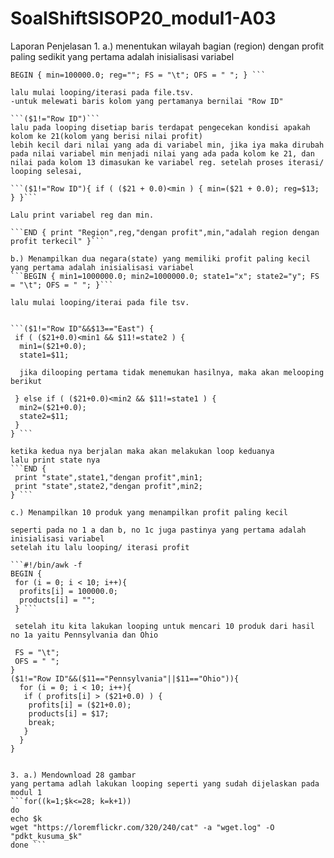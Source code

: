 # SoalShiftSISOP20_modul1-A03
Laporan Penjelasan
1. 
a.) menentukan wilayah bagian (region) dengan profit paling sedikit
yang pertama adalah inisialisasi variabel 

```#!/bin/awk -f
BEGIN { min=100000.0; reg=""; FS = "\t"; OFS = " "; } ```

lalu mulai looping/iterasi pada file.tsv.
-untuk melewati baris kolom yang pertamanya bernilai "Row ID"

```($1!="Row ID")```
lalu pada looping disetiap baris terdapat pengecekan kondisi apakah kolom ke 21(kolom yang berisi nilai profit)
lebih kecil dari nilai yang ada di variabel min, jika iya maka dirubah pada nilai variabel min menjadi nilai yang ada pada kolom ke 21, dan nilai pada kolom 13 dimasukan ke variabel reg. setelah proses iterasi/ looping selesai, 

```($1!="Row ID"){ if ( ($21 + 0.0)<min ) { min=($21 + 0.0); reg=$13; } }```

Lalu print variabel reg dan min.

```END { print "Region",reg,"dengan profit",min,"adalah region dengan profit terkecil" }```

b.) Menampilkan dua negara(state) yang memiliki profit paling kecil
yang pertama adalah inisialisasi variabel 
```BEGIN { min1=1000000.0; min2=1000000.0; state1="x"; state2="y"; FS = "\t"; OFS = " "; }```

lalu mulai looping/iterai pada file tsv.


```($1!="Row ID"&&$13=="East") {
 if ( ($21+0.0)<min1 && $11!=state2 ) { 
  min1=($21+0.0);
  state1=$11;
  
  jika dilooping pertama tidak menemukan hasilnya, maka akan melooping berikut
  
 } else if ( ($21+0.0)<min2 && $11!=state1 ) {
  min2=($21+0.0);
  state2=$11;
 }
} ```

ketika kedua nya berjalan maka akan melakukan loop keduanya
lalu print state nya
```END { 
 print "state",state1,"dengan profit",min1;
 print "state",state2,"dengan profit",min2;
} ```

c.) Menampilkan 10 produk yang menampilkan profit paling kecil

seperti pada no 1 a dan b, no 1c juga pastinya yang pertama adalah inisialisasi variabel
setelah itu lalu looping/ iterasi profit

```#!/bin/awk -f
BEGIN {
 for (i = 0; i < 10; i++){
  profits[i] = 100000.0;
  products[i] = "";
 } ```
 
 setelah itu kita lakukan looping untuk mencari 10 produk dari hasil no 1a yaitu Pennsylvania dan Ohio
 
 FS = "\t";
 OFS = " ";
}
($1!="Row ID"&&($11=="Pennsylvania"||$11=="Ohio")){
  for (i = 0; i < 10; i++){
   if ( profits[i] > ($21+0.0) ) {
    profits[i] = ($21+0.0);
    products[i] = $17;
    break;
   }
  }
}


3. a.) Mendownload 28 gambar
yang pertama adlah lakukan looping seperti yang sudah dijelaskan pada modul 1 
```for((k=1;$k<=28; k=k+1))
do
echo $k 
wget "https://loremflickr.com/320/240/cat" -a "wget.log" -O "pdkt_kusuma_$k"
done ```
